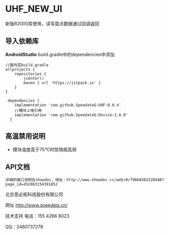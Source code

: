 # UHF_NEW_UI
新版R2000库使用，读写盘点数据通过回调返回

##  导入依赖库
**AndroidStudio** build.gradle中的dependencies中添加

```
//最外层build.gradle
allprojects {
    repositories {
        jcenter()
        maven { url 'https://jitpack.io' }
    }
}
```
```
 dependencies {
    implementation 'com.github.SpeedataG:UHF:8.0.4'
    //模块上电引用
    implementation 'com.github.SpeedataG:Device:1.6.8'
  }
```
## 高温禁用说明
* 模块温度高于75℃时禁用超高频

  
## API文档

	详细的接口说明在showdoc，地址：http://www.showdoc.cc/web/#/79868361520440?page_id=452063154391852

北京思必拓科技股份有限公司

网址 http://www.speedata.cn/

技术支持 电话：155 4266 8023

QQ：2480737278
